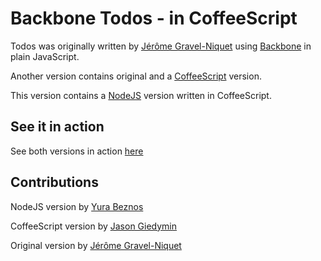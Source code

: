# Backbone Todos - in CoffeeScript #

Todos was originally written by [Jérôme Gravel-Niquet](http://jgn.me/) using [Backbone](http://documentcloud.github.com/backbone/) in plain JavaScript.

Another version contains original and a [CoffeeScript](http://jashkenas.github.com/coffee-script/) version.

This version contains a [NodeJS](http://jashkenas.github.com/coffee-script/) version written in CoffeeScript.

## See it in action ##
See both versions in action [here](http://jasongiedymin.github.com/backbone-todojs-coffeescript/)


## Contributions ##
NodeJS version by [Yura Beznos](http://you-ra.info)

CoffeeScript version by [Jason Giedymin](http://jasongiedymin.com)

Original version by [Jérôme Gravel-Niquet](http://jgn.me/)
